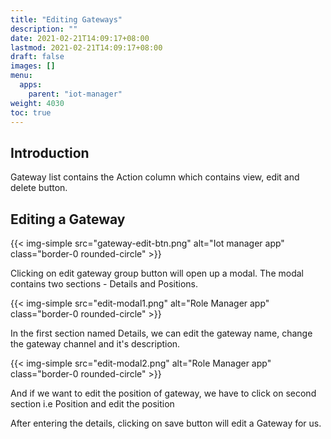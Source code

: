 ```yaml
---
title: "Editing Gateways"
description: ""
date: 2021-02-21T14:09:17+08:00
lastmod: 2021-02-21T14:09:17+08:00
draft: false
images: []
menu:
  apps:
    parent: "iot-manager"
weight: 4030
toc: true
---
```


## Introduction

Gateway list contains the Action column which contains view, edit and delete button.

## Editing a Gateway

{{< img-simple src="gateway-edit-btn.png" alt="Iot manager app" class="border-0 rounded-circle" >}}

Clicking on edit gateway group button will open up a modal. The modal contains two sections - Details and Positions.

{{< img-simple src="edit-modal1.png" alt="Role Manager app" class="border-0 rounded-circle" >}}

In the first section named Details, we can edit the gateway name, change the gateway channel and it's description.

{{< img-simple src="edit-modal2.png" alt="Role Manager app" class="border-0 rounded-circle" >}}

And if we want to edit the position of gateway, we have to click on second section i.e Position and edit the position

After entering the details, clicking on save button will edit a Gateway for us.